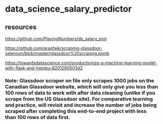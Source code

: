 # data_science_salary_predictor

## resources 
https://github.com/PlayingNumbers/ds_salary_proj

https://github.com/arapfaik/scraping-glassdoor-selenium/blob/master/glassdoor%20scraping.ipynb

https://towardsdatascience.com/productionize-a-machine-learning-model-with-flask-and-heroku-8201260503d2

### Note: Glassdoor scraper on file only scrapes 1000 jobs on the Canadian Glassdoor website, which will only give you less than 100 rows of data to work with after data cleaning (unlike if you scrape from the US Glassdoor site).  For comparative learning and practice, will revisit and increase the number of jobs being scraped after completing this end-to-end project with less than 100 rows of data first.
